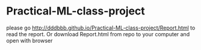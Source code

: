 # Practical-ML-class-project
please go http://dddbbb.github.io/Practical-ML-class-project/Report.html to read the report.
Or download Report.html from repo to your computer and open with browser
